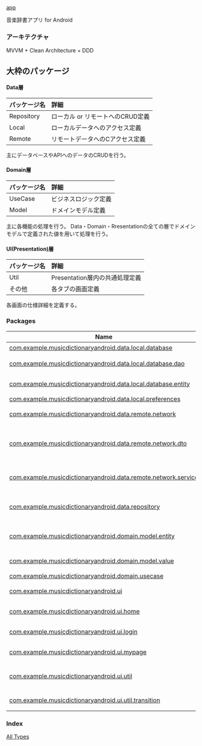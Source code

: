 [app](./index.md)

音楽辞書アプリ for Android

### アーキテクチャ

MVVM + Clean Architecture + DDD

## 大枠のパッケージ

#### Data層

| パッケージ名|詳細|
|:-----------|:------------|
|Repository|ローカル or リモートへのCRUD定義|
|Local　　  |ローカルデータへのアクセス定義|
|Remote     |リモートデータへのCアクセス定義|

主にデータベースやAPIへのデータのCRUDを行う。

#### Domain層

| パッケージ名|詳細|
|:-----------|:------------|
|UseCase  |ビジネスロジック定義|
|Model　　|ドメインモデル定義|

主に各機能の処理を行う。
Data・Domain・Rresentationの全ての層でドメインモデルで定義された値を用いて処理を行う。

#### UI(Presentation)層

| パッケージ名|詳細|
|:-----------|:------------|
|Util|Presentation層内の共通処理定義|
|その他|各タブの画面定義|

各画面の仕様詳細を定義する。

### Packages

| Name | Summary |
|---|---|
| [com.example.musicdictionaryandroid.data.local.database](com.example.musicdictionaryandroid.data.local.database/index.md) | DB管理 |
| [com.example.musicdictionaryandroid.data.local.database.dao](com.example.musicdictionaryandroid.data.local.database.dao/index.md) | DBのクエリ関連 |
| [com.example.musicdictionaryandroid.data.local.database.entity](com.example.musicdictionaryandroid.data.local.database.entity/index.md) | DBのテーブル関連 |
| [com.example.musicdictionaryandroid.data.local.preferences](com.example.musicdictionaryandroid.data.local.preferences/index.md) |  |
| [com.example.musicdictionaryandroid.data.remote.network](com.example.musicdictionaryandroid.data.remote.network/index.md) | ネットワーク関連 |
| [com.example.musicdictionaryandroid.data.remote.network.dto](com.example.musicdictionaryandroid.data.remote.network.dto/index.md) | ネットワーク受け渡しオブジェクト関連 |
| [com.example.musicdictionaryandroid.data.remote.network.service](com.example.musicdictionaryandroid.data.remote.network.service/index.md) | ネットワークアクセスURL関連 |
| [com.example.musicdictionaryandroid.data.repository](com.example.musicdictionaryandroid.data.repository/index.md) | Data層データ受け渡し関連 |
| [com.example.musicdictionaryandroid.domain.model.entity](com.example.musicdictionaryandroid.domain.model.entity/index.md) | ドメインエンティティ関連 |
| [com.example.musicdictionaryandroid.domain.model.value](com.example.musicdictionaryandroid.domain.model.value/index.md) | 値オブジェクト関連 |
| [com.example.musicdictionaryandroid.domain.usecase](com.example.musicdictionaryandroid.domain.usecase/index.md) |  |
| [com.example.musicdictionaryandroid.ui](com.example.musicdictionaryandroid.ui/index.md) | 共通画面関連 |
| [com.example.musicdictionaryandroid.ui.home](com.example.musicdictionaryandroid.ui.home/index.md) | ホームタブ画面関連 |
| [com.example.musicdictionaryandroid.ui.login](com.example.musicdictionaryandroid.ui.login/index.md) | ログイン系画面関連 |
| [com.example.musicdictionaryandroid.ui.mypage](com.example.musicdictionaryandroid.ui.mypage/index.md) | 設定タブ画面関連 |
| [com.example.musicdictionaryandroid.ui.util](com.example.musicdictionaryandroid.ui.util/index.md) | Presentation層共通処理関連 |
| [com.example.musicdictionaryandroid.ui.util.transition](com.example.musicdictionaryandroid.ui.util.transition/index.md) | アニメーション関連 |

### Index

[All Types](alltypes/index.md)